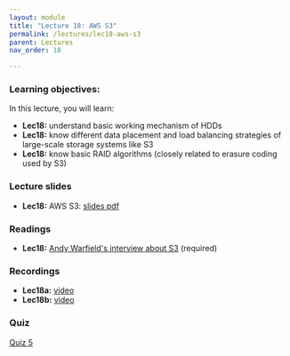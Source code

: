 ```yaml
---
layout: module
title: "Lecture 18: AWS S3"
permalink: /lectures/lec18-aws-s3
parent: Lectures
nav_order: 18

---
```


### Learning objectives:

In this lecture, you will learn:

* **Lec18:** understand basic working mechanism of HDDs
* **Lec18:** know different data placement and load balancing strategies of large-scale storage systems like S3
* **Lec18:** know basic RAID algorithms (closely related to erasure coding used by S3)


### Lecture slides

* **Lec18:** AWS S3: [slides pdf](/ds5110-spring25/assets/docs/lec18-aws-s3.pdf)



### Readings 

* **Lec18:** [Andy Warfield's interview about S3](https://www.allthingsdistributed.com/2023/07/building-and-operating-a-pretty-big-storage-system.html) (required)



### Recordings

* **Lec18a:** [video](https://edstem.org/us/courses/72907/discussion/6542609)
* **Lec18b:** [video](https://edstem.org/us/courses/72907/discussion/6556531)



### Quiz

<a href="https://forms.gle/bwFTAX8Mu6qb4fUEA">Quiz 5</a>


